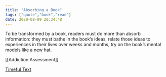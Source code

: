 ```yaml
---
title: "Absorbing a Book"
tags: ["quote","book","read"]
date: 2020-08-09 20:34:48
---
```


To be transformed by a book, readers must do more than absorb information: they must bathe in the book’s ideas, relate those ideas to experiences in their lives over weeks and months, try on the book’s mental models like a new hat.

[[Addiction Assessment]]

[Timeful Text](https://numinous.productions/timeful/)
